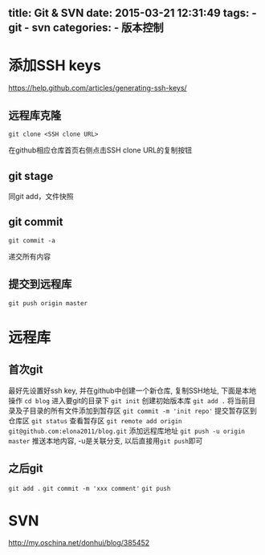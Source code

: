 title: Git & SVN
date: 2015-03-21 12:31:49
tags: 
    - git
    - svn
categories:
      - 版本控制
---

# 添加SSH keys
https://help.github.com/articles/generating-ssh-keys/

## 远程库克隆
```
git clone <SSH clone URL>
```
<SSH clone URL> 在github相应仓库首页右侧点击SSH clone URL的复制按钮

## git stage
同git add，文件快照

## git commit
```
git commit -a
```
递交所有内容

## 提交到远程库
```
git push origin master
```

# 远程库
## 首次git
最好先设置好ssh key, 并在github中创建一个新仓库, 复制SSH地址, 下面是本地操作
``cd blog`` 进入要git的目录下
``git init`` 创建初始版本库
``git add .`` 将当前目录及子目录的所有文件添加到暂存区
``git commit -m 'init repo'`` 提交暂存区到仓库区
``git status`` 查看暂存区
``git remote add origin git@github.com:elona2011/blog.git`` 添加远程库地址
``git push -u origin master`` 推送本地内容, -u是关联分支, 以后直接用``git push``即可

## 之后git
``git add .``
``git commit -m 'xxx comment'``
``git push``

# SVN
http://my.oschina.net/donhui/blog/385452

